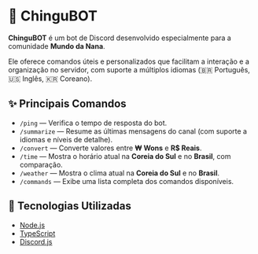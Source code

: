# 🤖 ChinguBOT

**ChinguBOT** é um bot de Discord desenvolvido especialmente para a comunidade **Mundo da Nana**.

Ele oferece comandos úteis e personalizados que facilitam a interação e a organização no servidor, com suporte a múltiplos idiomas (🇧🇷 Português, 🇺🇸 Inglês, 🇰🇷 Coreano).

## ✨ Principais Comandos

- `/ping` — Verifica o tempo de resposta do bot.
- `/summarize` — Resume as últimas mensagens do canal (com suporte a idiomas e níveis de detalhe).
- `/convert` — Converte valores entre **₩ Wons** e **R$ Reais**.
- `/time` — Mostra o horário atual na **Coreia do Sul** e no **Brasil**, com comparação.
- `/weather` — Mostra o clima atual na **Coreia do Sul** e no **Brasil**.
- `/commands` — Exibe uma lista completa dos comandos disponíveis.

## 🔧 Tecnologias Utilizadas

- [Node.js](https://nodejs.org/)
- [TypeScript](https://www.typescriptlang.org/)
- [Discord.js](https://discord.js.org/)

